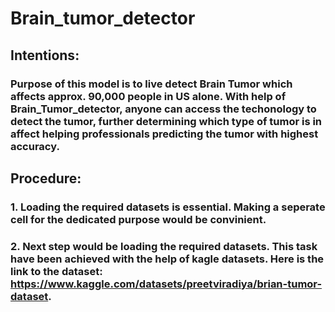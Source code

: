 # Brain_tumor_detector
## Intentions:
### Purpose of this model is to live detect Brain Tumor which affects approx. 90,000 people in US alone. With help of Brain_Tumor_detector, anyone can access the techonology to detect the tumor, further determining which type of tumor is in affect helping professionals predicting the tumor with highest accuracy.
## Procedure: 
### 1. Loading the required datasets is essential. Making a seperate cell for the dedicated purpose would be convinient. 
### 2. Next step would be loading the required datasets. This task have been achieved with the help of kagle datasets. Here is the link to the dataset: https://www.kaggle.com/datasets/preetviradiya/brian-tumor-dataset.
